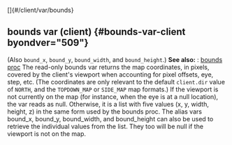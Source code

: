 []{#/client/var/bounds}
  ## bounds var (client) {#bounds-var-client byondver="509"}
  (Also `bound_x`, `bound_y`, `bound_width`, and `bound_height`.)
  **See also:**
  :   [bounds proc](ref/proc/bounds)
  The read-only bounds var returns the map coordinates, in pixels, covered
  by the client\'s viewport when accounting for pixel offsets, eye, step,
  etc. (The coordinates are only relevant to the default `client.dir`
  value of `NORTH`, and the `TOPDOWN_MAP` or `SIDE_MAP` map formats.)
  If the viewport is not currently on the map (for instance, when the eye
  is at a null location), the var reads as null. Otherwise, it is a list
  with five values (x, y, width, height, z) in the same form used by the
  bounds proc.
  The alias vars bound_x, bound_y, bound_width, and bound_height can also
  be used to retrieve the individual values from the list. They too will
  be null if the viewport is not on the map.